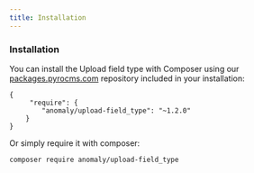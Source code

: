 ```yaml
---
title: Installation
---
```


### Installation

You can install the Upload field type with Composer using our [packages.pyrocms.com](https://packages.pyrocms.com/) repository included in your installation:

    {
         "require": {
            "anomaly/upload-field_type": "~1.2.0"
        }
    }

Or simply require it with composer:

    composer require anomaly/upload-field_type
